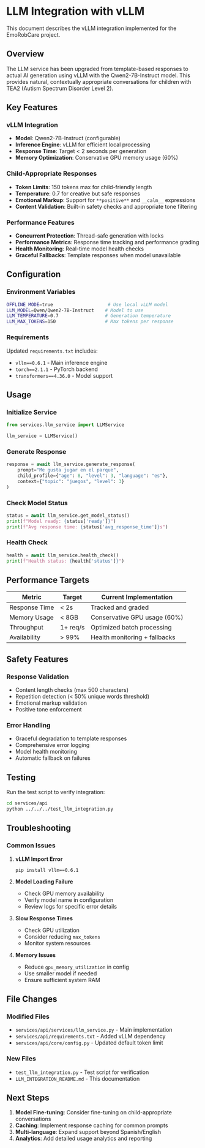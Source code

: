 # LLM Integration with vLLM

This document describes the vLLM integration implemented for the EmoRobCare project.

## Overview

The LLM service has been upgraded from template-based responses to actual AI generation using vLLM with the Qwen2-7B-Instruct model. This provides natural, contextually appropriate conversations for children with TEA2 (Autism Spectrum Disorder Level 2).

## Key Features

### vLLM Integration
- **Model**: Qwen2-7B-Instruct (configurable)
- **Inference Engine**: vLLM for efficient local processing
- **Response Time**: Target < 2 seconds per generation
- **Memory Optimization**: Conservative GPU memory usage (60%)

### Child-Appropriate Responses
- **Token Limits**: 150 tokens max for child-friendly length
- **Temperature**: 0.7 for creative but safe responses
- **Emotional Markup**: Support for `**positive**` and `__calm__` expressions
- **Content Validation**: Built-in safety checks and appropriate tone filtering

### Performance Features
- **Concurrent Protection**: Thread-safe generation with locks
- **Performance Metrics**: Response time tracking and performance grading
- **Health Monitoring**: Real-time model health checks
- **Graceful Fallbacks**: Template responses when model unavailable

## Configuration

### Environment Variables
```bash
OFFLINE_MODE=true                    # Use local vLLM model
LLM_MODEL=Qwen/Qwen2-7B-Instruct    # Model to use
LLM_TEMPERATURE=0.7                 # Generation temperature
LLM_MAX_TOKENS=150                  # Max tokens per response
```

### Requirements
Updated `requirements.txt` includes:
- `vllm==0.6.1` - Main inference engine
- `torch==2.1.1` - PyTorch backend
- `transformers==4.36.0` - Model support

## Usage

### Initialize Service
```python
from services.llm_service import LLMService

llm_service = LLMService()
```

### Generate Response
```python
response = await llm_service.generate_response(
    prompt="Me gusta jugar en el parque",
    child_profile={"age": 8, "level": 3, "language": "es"},
    context={"topic": "juegos", "level": 3}
)
```

### Check Model Status
```python
status = await llm_service.get_model_status()
print(f"Model ready: {status['ready']}")
print(f"Avg response time: {status['avg_response_time']}s")
```

### Health Check
```python
health = await llm_service.health_check()
print(f"Health status: {health['status']}")
```

## Performance Targets

| Metric | Target | Current Implementation |
|--------|--------|------------------------|
| Response Time | < 2s | Tracked and graded |
| Memory Usage | < 8GB | Conservative GPU usage (60%) |
| Throughput | 1+ req/s | Optimized batch processing |
| Availability | > 99% | Health monitoring + fallbacks |

## Safety Features

### Response Validation
- Content length checks (max 500 characters)
- Repetition detection (< 50% unique words threshold)
- Emotional markup validation
- Positive tone enforcement

### Error Handling
- Graceful degradation to template responses
- Comprehensive error logging
- Model health monitoring
- Automatic fallback on failures

## Testing

Run the test script to verify integration:

```bash
cd services/api
python ../../../test_llm_integration.py
```

## Troubleshooting

### Common Issues

1. **vLLM Import Error**
   ```
   pip install vllm==0.6.1
   ```

2. **Model Loading Failure**
   - Check GPU memory availability
   - Verify model name in configuration
   - Review logs for specific error details

3. **Slow Response Times**
   - Check GPU utilization
   - Consider reducing `max_tokens`
   - Monitor system resources

4. **Memory Issues**
   - Reduce `gpu_memory_utilization` in config
   - Use smaller model if needed
   - Ensure sufficient system RAM

## File Changes

### Modified Files
- `services/api/services/llm_service.py` - Main implementation
- `services/api/requirements.txt` - Added vLLM dependency
- `services/api/core/config.py` - Updated default token limit

### New Files
- `test_llm_integration.py` - Test script for verification
- `LLM_INTEGRATION_README.md` - This documentation

## Next Steps

1. **Model Fine-tuning**: Consider fine-tuning on child-appropriate conversations
2. **Caching**: Implement response caching for common prompts
3. **Multi-language**: Expand support beyond Spanish/English
4. **Analytics**: Add detailed usage analytics and reporting